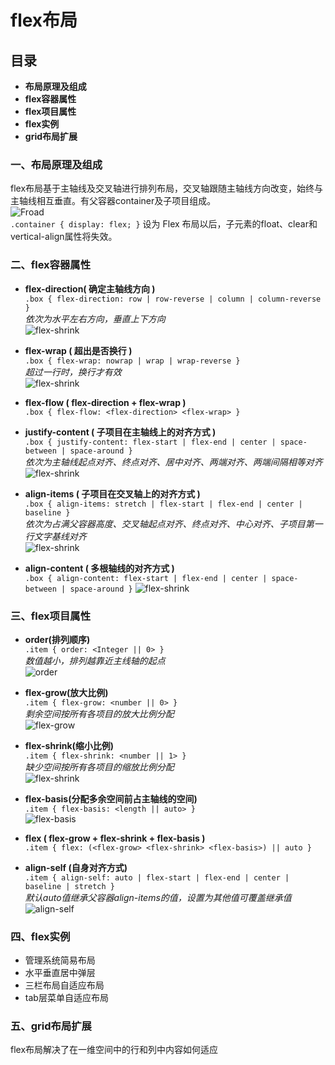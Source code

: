 # flex布局

## 目录
* **布局原理及组成**
* **flex容器属性**
* **flex项目属性**
* **flex实例**
* **grid布局扩展**

### 一、布局原理及组成

flex布局基于主轴线及交叉轴进行排列布局，交叉轴跟随主轴线方向改变，始终与主轴线相互垂直。有父容器container及子项目组成。<br>
![Froad](https://www.w3.org/TR/css-flexbox-1/images/flex-direction-terms.svg)<br>
``
.container {
    display: flex;
}
``
设为 Flex 布局以后，子元素的float、clear和vertical-align属性将失效。

### 二、flex容器属性
* **flex-direction( 确定主轴线方向 )**<br>
``
.box { flex-direction: row | row-reverse | column | column-reverse }
``<br>*依次为水平左右方向，垂直上下方向*<br>
![flex-shrink](https://pawellin.github.io/css-layout/img/flex-grow.png)<br>

* **flex-wrap ( 超出是否换行 )**<br>
``
.box { flex-wrap: nowrap | wrap | wrap-reverse }
``<br>*超过一行时，换行才有效*<br>
![flex-shrink](https://pawellin.github.io/css-layout/img/flex-grow.png)<br>

* **flex-flow ( flex-direction + flex-wrap )**<br>
``
.box { flex-flow: <flex-direction> <flex-wrap> }
``

* **justify-content   ( 子项目在主轴线上的对齐方式 )**<br>
``
.box { justify-content: flex-start | flex-end | center | space-between | space-around }
``<br>*依次为主轴线起点对齐、终点对齐、居中对齐、两端对齐、两端间隔相等对齐*<br>
![flex-shrink](https://pawellin.github.io/css-layout/img/flex-grow.png)<br>

* **align-items   ( 子项目在交叉轴上的对齐方式 )**<br>
``
.box { align-items: stretch | flex-start | flex-end | center | baseline }
``<br>*依次为占满父容器高度、交叉轴起点对齐、终点对齐、中心对齐、子项目第一行文字基线对齐*<br>
![flex-shrink](https://pawellin.github.io/css-layout/img/flex-grow.png)<br>

* **align-content ( 多根轴线的对齐方式 )**<br>
``
.box { align-content: flex-start | flex-end | center | space-between | space-around }
``
![flex-shrink](https://pawellin.github.io/css-layout/img/flex-grow.png)<br>

### 三、flex项目属性
* **order(排列顺序)**<br>
`
.item { order: <Integer || 0> }
`<br>*数值越小，排列越靠近主线轴的起点*<br>
![order](https://pawellin.github.io/css-layout/img/flex-grow.png)<br>

* **flex-grow(放大比例)**<br>
`
.item { flex-grow: <number || 0> }
`<br>*剩余空间按所有各项目的放大比例分配*<br>
![flex-grow](https://pawellin.github.io/css-layout/img/flex-grow.png)<br>

* **flex-shrink(缩小比例)**<br>
`
.item { flex-shrink: <number || 1> }
`<br>*缺少空间按所有各项目的缩放比例分配*<br>
![flex-shrink](https://pawellin.github.io/css-layout/img/flex-grow.png)<br>

* **flex-basis(分配多余空间前占主轴线的空间)**<br>
`
.item { flex-basis: <length || auto> }
`<br>
![flex-basis](https://pawellin.github.io/css-layout/img/flex-grow.png)<br>

* **flex ( flex-grow + flex-shrink + flex-basis )**<br>
`
.item { flex: (<flex-grow> <flex-shrink> <flex-basis>) || auto }
`
* **align-self (自身对齐方式)**<br>
`
.item { align-self: auto | flex-start | flex-end | center | baseline | stretch }
`<br>*默认auto值继承父容器align-items的值，设置为其他值可覆盖继承值*<br>
![align-self](https://pawellin.github.io/css-layout/img/flex-grow.png)<br>

### 四、flex实例
* 管理系统简易布局
* 水平垂直居中弹层
* 三栏布局自适应布局
* tab层菜单自适应布局

### 五、grid布局扩展
flex布局解决了在一维空间中的行和列中内容如何适应


